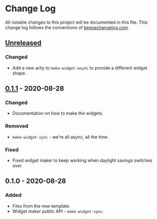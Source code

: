 # Change Log
All notable changes to this project will be documented in this file. This change log follows the conventions of [keepachangelog.com](http://keepachangelog.com/).

## [Unreleased]
### Changed
- Add a new arity to `make-widget-async` to provide a different widget shape.

## [0.1.1] - 2020-08-28
### Changed
- Documentation on how to make the widgets.

### Removed
- `make-widget-sync` - we're all async, all the time.

### Fixed
- Fixed widget maker to keep working when daylight savings switches over.

## 0.1.0 - 2020-08-28
### Added
- Files from the new template.
- Widget maker public API - `make-widget-sync`.

[Unreleased]: https://github.com/your-name/musicbrainz-importer/compare/0.1.1...HEAD
[0.1.1]: https://github.com/your-name/musicbrainz-importer/compare/0.1.0...0.1.1
